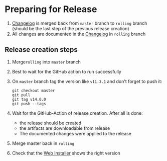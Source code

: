 # Preparing for Release

1. [Changelog](https://github.com/jomjol/AI-on-the-edge-device/blob/rolling/Changelog.md) is merged back from `master` branch to `rolling` branch (should be the last step of the previous release creation)
1. All changes are documented in the [Changelog](https://github.com/jomjol/AI-on-the-edge-device/blob/rolling/Changelog.md) in `rolling` branch


## Release creation steps
1. Merge`rolling` into `master` branch
2. Best to wait for the GitHub action to run successfully 
3. On `master` branch tag the version like `v11.3.1` and don't forget to push it:

     ```
     git checkout master
     git pull
     git tag v14.0.0
     git push --tags
     ```
5. Wait for the GitHub-Action of release creation. After all is done:
    * the release should be created
    * the artifacts are downloadable from release 
    * The documented changes were applied to the release
6. Merge master back in `rolling`
7. Check that the [Web Installer]() shows the right version
